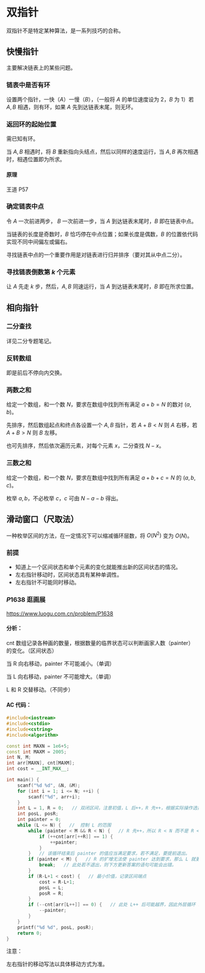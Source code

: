 # 双指针

双指针不是特定某种算法，是一系列技巧的合称。

## 快慢指针

主要解决链表上的某些问题。

### 链表中是否有环

设置两个指针，一快（$A$）一慢（$B$），（一般将 $A$ 的单位速度设为 $2$，$B$ 为 $1$）若 $A,B$ 相遇，则有环，如果 $A$ 先到达链表末尾，则无环。

### 返回环的起始位置

需已知有环。

当 $A,B$ 相遇时，将 $B$ 重新指向头结点，然后以同样的速度运行，当 $A,B$ 再次相遇时，相遇位置即为所求。

#### 原理

王道 P57

### 确定链表中点

令 $A$ 一次前进两步， $B$ 一次前进一步，当 $A$ 到达链表末尾时，$B$ 即在链表中点。

当链表的长度是奇数时，$B$ 恰巧停在中点位置；如果长度是偶数，$B$ 的位置依代码实现不同中间偏左或偏右。

寻找链表中点的一个重要作用是对链表进行归并排序（要对其从中点二分）。

### 寻找链表倒数第 $k$ 个元素

让 $A$ 先走 $k$ 步，然后，$A,B$ 同速运行，当 $A$ 到达链表末尾时，$B$ 即在所求位置。

## 相向指针

### 二分查找

详见二分专题笔记。

### 反转数组

即是前后不停向内交换。

### 两数之和

给定一个数组，和一个数 $N$，要求在数组中找到所有满足 $a+b=N$ 的数对 $(a, b)$。

先排序，然后数组起点和终点各设置一个 $A,B$ 指针，若 $A+B<N$ 则 $A$ 右移，若 $A+B>N$ 则 $B$ 左移。

也可先排序，然后依次遍历元素，对每个元素 $x$，二分查找 $N-x$。

### 三数之和

给定一个数组，和一个数 $N$，要求在数组中找到所有满足 $a+b+c=N$ 的 $(a, b,c)$。

枚举 $a,b$，不必枚举 $c$，$c$ 可由 $N-a-b$ 得出。

## 滑动窗口（尺取法）

一种枚举区间的方法，在一定情况下可以缩减循环层数，将 $O(N^2)$ 变为 $O(N)$。

### 前提

- 知道上一个区间状态和单个元素的变化就能推出新的区间状态的情况。
- 左右指针移动时，区间状态具有某种单调性。
- 左右指针不可能同时移动。

### $P1638$ 逛画展

https://www.luogu.com.cn/problem/P1638

#### 分析：

cnt 数组记录各种画的数量，根据数量的临界状态可以判断画家人数（painter）的变化。（区间状态）

当 R 向右移动，painter 不可能减小。（单调）

当 L 向右移动，painter 不可能增大。（单调）

L 和 R 交替移动。（不同步）

#### AC 代码：

```c++
#include<iostream>
#include<cstdio>
#include<cstring>
#include<algorithm>

const int MAXN = 1e6+5;
const int MAXM = 2005;
int N, M;
int arr[MAXN], cnt[MAXM];
int cost = __INT_MAX__;

int main() {
	scanf("%d %d", &N, &M);
	for (int i = 1; i <= N; ++i) {
		scanf("%d", arr+i);
	}
	int L = 1, R = 0;   // 双闭区间，注意初值，L 后++，R 先++，根据实际操作选择初值。
	int posL, posR;
	int painter = 0;
	while (L <= N) {   //  控制 L 的范围
		while (painter < M && R < N) {   // R 先++，所以 R < N 而不是 R <= N
			if (++cnt[arr[++R]] == 1) {
				++painter;
			}
		}   // 该循环结束后 painter 的值应当满足要求，若不满足，要提前退出。
		if (painter < M) {   // R 的扩增无法使 painter 达到要求，那么 L 就更不可能达到要求。
			break;   // 此处若不退出，则下方更新答案的语句可能会出错。
		}
		if (R-L+1 < cost) {   // 最小价值，记录区间端点
			cost = R-L+1;
			posL = L;
			posR = R;
		}
		if (--cnt[arr[L++]] == 0) {   // 此处 L++ 后可能越界，因此外层循环 L <= N
			--painter;
		}
	}
	printf("%d %d", posL, posR);
	return 0;
}
```

注意：

左右指针的移动写法以具体移动方式为准。